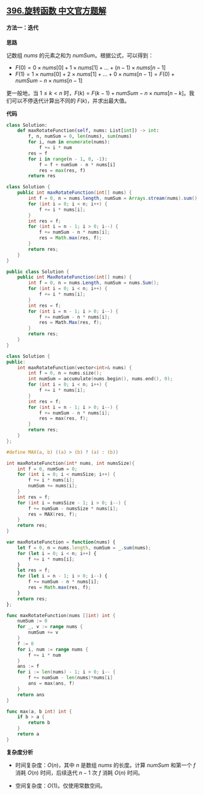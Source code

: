 ## [396.旋转函数 中文官方题解](https://leetcode.cn/problems/rotate-function/solutions/100000/xuan-zhuan-shu-zu-by-leetcode-solution-s0wd)
#### 方法一：迭代

**思路**

记数组 $\textit{nums}$ 的元素之和为 $\textit{numSum}$。根据公式，可以得到：

- $F(0) = 0 \times \textit{nums}[0] + 1 \times \textit{nums}[1] + \ldots + (n-1) \times \textit{nums}[n-1]$
- $F(1) = 1 \times \textit{nums}[0] + 2 \times \textit{nums}[1] + \ldots + 0 \times \textit{nums}[n-1] = F(0) + \textit{numSum} - n \times \textit{nums}[n-1]$

更一般地，当 $1 \le k \lt n$ 时，$F(k) = F(k-1) + \textit{numSum} - n \times \textit{nums}[n-k]$。我们可以不停迭代计算出不同的 $F(k)$，并求出最大值。

**代码**

```Python [sol1-Python3]
class Solution:
    def maxRotateFunction(self, nums: List[int]) -> int:
        f, n, numSum = 0, len(nums), sum(nums)
        for i, num in enumerate(nums):
            f += i * num
        res = f
        for i in range(n - 1, 0, -1):
            f = f + numSum - n * nums[i]
            res = max(res, f)
        return res
```

```Java [sol1-Java]
class Solution {
    public int maxRotateFunction(int[] nums) {
        int f = 0, n = nums.length, numSum = Arrays.stream(nums).sum();
        for (int i = 0; i < n; i++) {
            f += i * nums[i];
        }
        int res = f;
        for (int i = n - 1; i > 0; i--) {
            f += numSum - n * nums[i];
            res = Math.max(res, f);
        }
        return res;
    }
}
```

```C# [sol1-C#]
public class Solution {
    public int MaxRotateFunction(int[] nums) {
        int f = 0, n = nums.Length, numSum = nums.Sum();
        for (int i = 0; i < n; i++) {
            f += i * nums[i];
        }
        int res = f;
        for (int i = n - 1; i > 0; i--) {
            f += numSum - n * nums[i];
            res = Math.Max(res, f);
        }
        return res;
    }
}
```

```C++ [sol1-C++]
class Solution {
public:
    int maxRotateFunction(vector<int>& nums) {
        int f = 0, n = nums.size();
        int numSum = accumulate(nums.begin(), nums.end(), 0);
        for (int i = 0; i < n; i++) {
            f += i * nums[i];
        }
        int res = f;
        for (int i = n - 1; i > 0; i--) {
            f += numSum - n * nums[i];
            res = max(res, f);
        }
        return res;
    }
};
```

```C [sol1-C]
#define MAX(a, b) ((a) > (b) ? (a) : (b))

int maxRotateFunction(int* nums, int numsSize){
    int f = 0, numSum = 0;
    for (int i = 0; i < numsSize; i++) {
        f += i * nums[i];
        numSum += nums[i];
    }
    int res = f;
    for (int i = numsSize - 1; i > 0; i--) {
        f += numSum - numsSize * nums[i];
        res = MAX(res, f);
    }
    return res;
}
```

```JavaScript [sol1-JavaScript]
var maxRotateFunction = function(nums) {
    let f = 0, n = nums.length, numSum = _.sum(nums);
    for (let i = 0; i < n; i++) {
        f += i * nums[i];
    }
    let res = f;
    for (let i = n - 1; i > 0; i--) {
        f += numSum - n * nums[i];
        res = Math.max(res, f);
    }
    return res;
};
```

```go [sol1-Golang]
func maxRotateFunction(nums []int) int {
    numSum := 0
    for _, v := range nums {
        numSum += v
    }
    f := 0
    for i, num := range nums {
        f += i * num
    }
    ans := f
    for i := len(nums) - 1; i > 0; i-- {
        f += numSum - len(nums)*nums[i]
        ans = max(ans, f)
    }
    return ans
}

func max(a, b int) int {
    if b > a {
        return b
    }
    return a
}
```

**复杂度分析**

- 时间复杂度：$O(n)$，其中 $n$ 是数组 $\textit{nums}$ 的长度。计算 $\textit{numSum}$ 和第一个 $f$ 消耗 $O(n)$ 时间，后续迭代 $n-1$ 次 $f$ 消耗 $O(n)$ 时间。

- 空间复杂度：$O(1)$。仅使用常数空间。